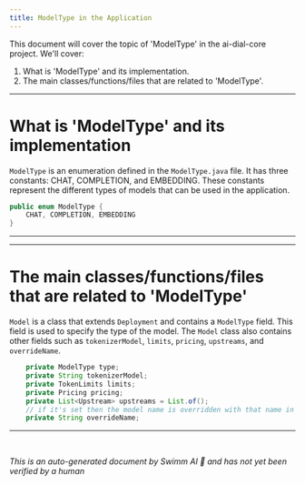 ```yaml
---
title: ModelType in the Application
---
```

This document will cover the topic of 'ModelType' in the ai-dial-core project. We'll cover:

1. What is 'ModelType' and its implementation.
2. The main classes/functions/files that are related to 'ModelType'.

<SwmSnippet path="/src/main/java/com/epam/aidial/core/config/ModelType.java" line="3">

---

# What is 'ModelType' and its implementation

`ModelType` is an enumeration defined in the `ModelType.java` file. It has three constants: CHAT, COMPLETION, and EMBEDDING. These constants represent the different types of models that can be used in the application.

```java
public enum ModelType {
    CHAT, COMPLETION, EMBEDDING
}
```

---

</SwmSnippet>

<SwmSnippet path="/src/main/java/com/epam/aidial/core/config/Model.java" line="13">

---

# The main classes/functions/files that are related to 'ModelType'

`Model` is a class that extends `Deployment` and contains a `ModelType` field. This field is used to specify the type of the model. The `Model` class also contains other fields such as `tokenizerModel`, `limits`, `pricing`, `upstreams`, and `overrideName`.

```java
    private ModelType type;
    private String tokenizerModel;
    private TokenLimits limits;
    private Pricing pricing;
    private List<Upstream> upstreams = List.of();
    // if it's set then the model name is overridden with that name in the request body to the model adapter
    private String overrideName;
```

---

</SwmSnippet>

&nbsp;

*This is an auto-generated document by Swimm AI 🌊 and has not yet been verified by a human*


